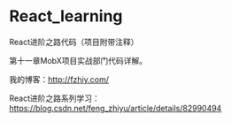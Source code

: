 # React_learning
React进阶之路代码（项目附带注释）

第十一章MobX项目实战部门代码详解。

我的博客：http://fzhiy.com/

React进阶之路系列学习：https://blog.csdn.net/feng_zhiyu/article/details/82990494

